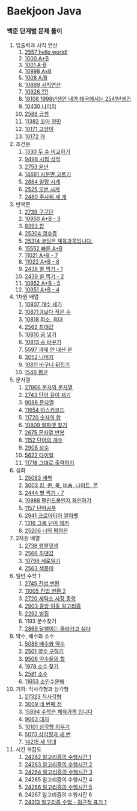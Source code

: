 # Baekjoon Java
### 백준 단계별 문제 풀이

1. 입출력과 사칙 연산
   1. [2557 hello world!](https://github.com/wodnj5/Baekjoon/blob/main/src/Baekjoon2557.java)
   2. [1000 A+B](https://github.com/wodnj5/Baekjoon/blob/main/src/Baekjoon1000.java)
   3. [1001 A-B](https://github.com/wodnj5/Baekjoon/blob/main/src/Baekjoon1001.java)
   4. [10998 AxB](https://github.com/wodnj5/Baekjoon/blob/main/src/Baekjoon10998.java)
   5. [1008 A/B](https://github.com/wodnj5/Baekjoon/blob/main/src/Baekjoon1008.java)
   6. [10869 사칙연산](https://github.com/wodnj5/Baekjoon/blob/main/src/Baekjoon10869.java)
   7. [10926 ??!](https://github.com/wodnj5/Baekjoon/blob/main/src/Baekjoon10926.java)
   8. [18108 1998년생인 내가 태국에서는 2541년생?!](https://github.com/wodnj5/Baekjoon/blob/main/src/Baekjoon18108.java)
   9. [10430 나머지](https://github.com/wodnj5/Baekjoon/blob/main/src/Baekjoon10430.java)
   10. [2588 곱셈](https://github.com/wodnj5/Baekjoon/blob/main/src/Baekjoon2588.java)
   11. [11382 꼬마 정민](https://github.com/wodnj5/Baekjoon/blob/main/src/Baekjoon11382.java)
   12. [10171 고양이](https://github.com/wodnj5/Baekjoon/blob/main/src/Baekjoon10171.java)
   13. [10172 개](https://github.com/wodnj5/Baekjoon/blob/main/src/Baekjoon10172.java)
2. 조건문
   1. [1330 두 수 비교하기](https://github.com/wodnj5/Baekjoon/blob/main/src/Baekjoon1330.java)
   2. [9498 시험 성적](https://github.com/wodnj5/Baekjoon/blob/main/src/Baekjoon9498.java)
   3. [2753 윤년](https://github.com/wodnj5/Baekjoon/blob/main/src/Baekjoon2753.java)
   4. [14681 사분면 고르기](https://github.com/wodnj5/Baekjoon/blob/main/src/Baekjoon14681.java)
   5. [2884 알람 시계](https://github.com/wodnj5/Baekjoon/blob/main/src/Baekjoon2884.java)
   6. [2525 오븐 시계](https://github.com/wodnj5/Baekjoon/blob/main/src/Baekjoon2525.java)
   7. [2480 주사위 세 개](https://github.com/wodnj5/Baekjoon/blob/main/src/Baekjoon2480.java)
3. 반복문
   1. [2739 구구단](https://github.com/wodnj5/Baekjoon/blob/main/src/Baekjoon2739.java)
   2. [10950 A+B - 3](https://github.com/wodnj5/Baekjoon/blob/main/src/Baekjoon10950.java)
   3. [8393 합](https://github.com/wodnj5/Baekjoon/blob/main/src/Baekjoon8393.java)
   4. [25304 영수증](https://github.com/wodnj5/Baekjoon/blob/main/src/Baekjoon25304.java)
   5. [25314 코딩은 체육과목입니다.](https://github.com/wodnj5/Baekjoon/blob/main/src/Baekjoon25314.java)
   6. [15552 빠른 A+B](https://github.com/wodnj5/Baekjoon/blob/main/src/Baekjoon15552.java)
   7. [11021 A+B - 7](https://github.com/wodnj5/Baekjoon/blob/main/src/Baekjoon11021.java)
   8. [11022 A+B - 8](https://github.com/wodnj5/Baekjoon/blob/main/src/Baekjoon11022.java)
   9. [2438 별 찍기 - 1](https://github.com/wodnj5/Baekjoon/blob/main/src/Baekjoon2438.java)
   10. [2439 별 찍기 - 2](https://github.com/wodnj5/Baekjoon/blob/main/src/Baekjoon2439.java)
   11. [10952 A+B - 5](https://github.com/wodnj5/Baekjoon/blob/main/src/Baekjoon10952.java)
   12. [10951 A+B - 4](https://github.com/wodnj5/Baekjoon/blob/main/src/Baekjoon10951.java)
4. 1차원 배열
   1. [10807 개수 세기](https://github.com/wodnj5/Baekjoon/blob/main/src/Baekjoon10807.java)
   2. [10871 X보다 작은 수](https://github.com/wodnj5/Baekjoon/blob/main/src/Baekjoon10871.java)
   3. [10818 최소, 최대](https://github.com/wodnj5/Baekjoon/blob/main/src/Baekjoon10818.java)
   4. [2562 최대값](https://github.com/wodnj5/Baekjoon/blob/main/src/Baekjoon2562.java)
   5. [10810 공 넣기](https://github.com/wodnj5/Baekjoon/blob/main/src/Baekjoon10810.java)
   6. [10813 공 바꾸기](https://github.com/wodnj5/Baekjoon/blob/main/src/Baekjoon10813.java)
   7. [5597 과제 안 내신 분](https://github.com/wodnj5/Baekjoon/blob/main/src/Baekjoon5597.java)
   8. [3052 나머지](https://github.com/wodnj5/Baekjoon/blob/main/src/Baekjoon3052.java)
   9. [10811 바구니 뒤집기](https://github.com/wodnj5/Baekjoon/blob/main/src/Baekjoon10811.java)
   10. [1546 평균](https://github.com/wodnj5/Baekjoon/blob/main/src/Baekjoon1546.java)
5. 문자열
   1. [27866 문자와 문자열](https://github.com/wodnj5/Baekjoon/blob/main/src/Baekjoon27866.java)
   2. [2743 단어 길이 재기](https://github.com/wodnj5/Baekjoon/blob/main/src/Baekjoon2743.java)
   3. [9086 문자열](https://github.com/wodnj5/Baekjoon/blob/main/src/Baekjoon9086.java)
   4. [11654 아스키코드](https://github.com/wodnj5/Baekjoon/blob/main/src/Baekjoon11654.java)
   5. [11720 숫자의 합](https://github.com/wodnj5/Baekjoon/blob/main/src/Baekjoon11720.java)
   6. [10809 알파벳 찾기](https://github.com/wodnj5/Baekjoon/blob/main/src/Baekjoon10809.java)
   7. [2675 문자열 반복](https://github.com/wodnj5/Baekjoon/blob/main/src/Baekjoon2675.java)
   8. [1152 단어의 개수](https://github.com/wodnj5/Baekjoon/blob/main/src/Baekjoon1152.java)
   9. [2908 상수](https://github.com/wodnj5/Baekjoon/blob/main/src/Baekjoon2908.java)
   10. [5622 다이얼](https://github.com/wodnj5/Baekjoon/blob/main/src/Baekjoon5622.java)
   11. [11718 그대로 출력하기](https://github.com/wodnj5/Baekjoon/blob/main/src/Baekjoon11718.java)
6. 심화
   1. [25083 새싹](https://github.com/wodnj5/Baekjoon/blob/main/src/Baekjoon25803.java)
   2. [3003 킹, 퀸, 룩, 비숍, 나이트, 폰](https://github.com/wodnj5/Baekjoon/blob/main/src/Baekjoon3003.java)
   3. [2444 별 찍기 - 7](https://github.com/wodnj5/Baekjoon/blob/main/src/Baekjoon2444.java)
   4. [10988 팰린드롬인지 확인하기](https://github.com/wodnj5/Baekjoon/blob/main/src/Baekjoon10988.java)
   5. [1157 단어공부](https://github.com/wodnj5/Baekjoon/blob/main/src/Baekjoon1157.java)
   6. [2941 크로아티아 알파벳](https://github.com/wodnj5/Baekjoon/blob/main/src/Baekjoon2941.java)
   7. [1316 그룹 단어 체커](https://github.com/wodnj5/Baekjoon/blob/main/src/Baekjoon1316.java)
   8. [25206 너의 평점은](https://github.com/wodnj5/Baekjoon/blob/main/src/Baekjoon25206.java)
7. 2차원 배열
   1. [2738 행렬덧셈](https://github.com/wodnj5/Baekjoon/blob/main/src/Baekjoon2738.java)
   2. [2566 최댓값](https://github.com/wodnj5/Baekjoon/blob/main/src/Baekjoon2566.java)
   3. [10798 세로읽기](https://github.com/wodnj5/Baekjoon/blob/main/src/Baekjoon10798.java)
   4. [2563 색종이](https://github.com/wodnj5/Baekjoon/blob/main/src/Baekjoon2563.java)
8. 일반 수학 1
   1. [2745 진법 변환](https://github.com/wodnj5/Baekjoon/blob/main/src/Baekjoon2745.java)
   2. [11005 진법 변환 2](https://github.com/wodnj5/Baekjoon/blob/main/src/Baekjoon11005.java)
   3. [2720 세탁소 사장 동혁](https://github.com/wodnj5/Baekjoon/blob/main/src/Baekjoon2720.java)
   4. [2903 중앙 이동 알고리즘](https://github.com/wodnj5/Baekjoon/blob/main/src/Baekjoon2903.java)
   5. [2292 벌집](https://github.com/wodnj5/Baekjoon/blob/main/src/Baekjoon2292.java)
   6. 1193 분수찾기
   7. [2869 달팽이는 올라가고 싶다](https://github.com/wodnj5/Baekjoon/blob/main/src/Baekjoon2869.java)
9. 약수, 배수와 소수
   1. [5086 배수와 약수](https://github.com/wodnj5/Baekjoon/blob/main/src/Baekjoon5086.java)
   2. [2501 약수 구하기](https://github.com/wodnj5/Baekjoon/blob/main/src/Baekjoon2501.java)
   3. [9506 약수들의 합](https://github.com/wodnj5/Baekjoon/blob/main/src/Baekjoon9506.java)
   4. [1978 소수 찾기](https://github.com/wodnj5/Baekjoon/blob/main/src/Baekjoon1978.java)
   5. [2581 소수](https://github.com/wodnj5/Baekjoon/blob/main/src/Baekjoon2581.java)
   6. [11653 소인수분해](https://github.com/wodnj5/Baekjoon/blob/main/src/Baekjoon11653.java)
10. 기하: 직사각형과 삼각형
    1. [27323 직사각형](https://github.com/wodnj5/Baekjoon/blob/main/src/Baekjoon27323.java)
    2. [3009 네 번째 점](https://github.com/wodnj5/Baekjoon/blob/main/src/Baekjoon3009.java)
    3. [15894 수학은 체육과목 입니다](https://github.com/wodnj5/Baekjoon/blob/main/src/Baekjoon15894.java)
    4. [9063 대지](https://github.com/wodnj5/Baekjoon/blob/main/src/Baekjoon9063.java)
    5. [10101 삼각형 외우기](https://github.com/wodnj5/Baekjoon/blob/main/src/Baekjoon10101.java)
    6. [5073 삼각형과 세 변](https://github.com/wodnj5/Baekjoon/blob/main/src/Baekjoon5073.java)
    7. [14215 세 막대](https://github.com/wodnj5/Baekjoon/blob/main/src/Baekjoon14215.java)
11. 시간 복잡도
    1. [24262 알고리즘의 수행시간 1](https://github.com/wodnj5/Baekjoon/blob/main/src/Baekjoon24262.java)
    2. [24263 알고리즘의 수행시간 2](https://github.com/wodnj5/Baekjoon/blob/main/src/Baekjoon24263.java)
    3. [24264 알고리즘의 수행시간 3](https://github.com/wodnj5/Baekjoon/blob/main/src/Baekjoon24264.java)
    4. 24265 알고리즘의 수행시간 4
    5. [24266 알고리즘의 수행시간 5](https://github.com/wodnj5/Baekjoon/blob/main/src/Baekjoon24266.java)
    6. 24267 알고리즘의 수행시간 6
    7. [24313 알고리즘 수업 - 점근적 표기 1](https://github.com/wodnj5/Baekjoon/blob/main/src/Baekjoon24313.java)
